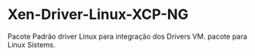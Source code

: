 # Xen-Driver-Linux-XCP-NG
Pacote Padrão driver Linux para integração dos Drivers VM.  pacote para Linux Sistems.

